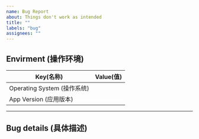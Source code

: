 ```yaml
---
name: Bug Report
about: Things don't work as intended
title: ""
labels: "bug"
assignees: ""
---
```


<!--
  Note: making sure you've already done the following things.
  - I've already installed the latest version of Koodo Reader
  - There are no similar issues on the issue list
  - I've already read the help document: https://github.com/troyeguo/koodo-reader/issues/106

  请确认你已经做了下面这些事情。
  - 我已经安装了最新版的 Koodo Reader
  - 我已经搜索了已有的 Issues列表
  - 我已经阅读了 Koodo Reader 的帮助文档：https://github.com/troyeguo/koodo-reader/issues/106
-->

## Envirment (操作环境)

| Key(名称)                   | Value(值) |
| --------------------------- | --------- |
| Operating System (操作系统) |           |
| App Version (应用版本)      |           |

---

## Bug details (具体描述)

<!--
  What currently happen? To help developers better navigate this problem, please attach some screenshots or files.
  Steps to reproduce the behavior:
  1. Go to '...'
  2. Click on '....'
  3. Scroll down to '....'
  4. See error
  描述 bug 细节，确认出现此问题的复现步骤，例如点击了哪里，发生了什么情况？
  你可以粘贴截图或附件。
-->
